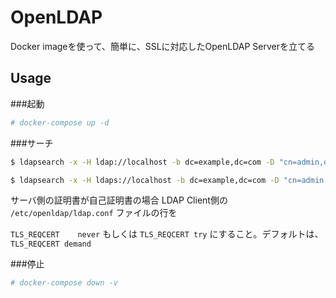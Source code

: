 # OpenLDAP

Docker imageを使って、簡単に、SSLに対応したOpenLDAP Serverを立てる

## Usage

###起動
```bash
# docker-compose up -d
```

###サーチ
```bash
$ ldapsearch -x -H ldap://localhost -b dc=example,dc=com -D "cn=admin,dc=example,dc=com" -w password
```
```bash
$ ldapsearch -x -H ldaps://localhost -b dc=example,dc=com -D "cn=admin,dc=example,dc=com" -w password
```

サーバ側の証明書が自己証明書の場合
LDAP Client側の　`/etc/openldap/ldap.conf` ファイルの行を

`TLS_REQCERT	never`
もしくは
`
TLS_REQCERT	try
`
にすること。デフォルトは、
`
TLS_REQCERT	demand
`

###停止
```bash
# docker-compose down -v
```
